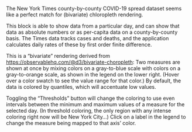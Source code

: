 The New York Times county-by-county COVID-19 spread dataset seems like a perfect match for (bivariate) chloropleth rendering. 

This block is able to show data from a particular day, and can show that data as absolute numbers or as per-capita data on a county-by-county basis. The Times data tracks cases and deaths, and the application calculates daily rates of these by first order finite difference.  
 
This is a “bivariate” rendering derived from https://observablehq.com/@d3/bivariate-choropleth:  Two measures are shown at once by mixing colors on a gray-to-blue scale with colors on a gray-to-orange scale, as shown in the legend on the lower right.  (Hover over a color swatch to see the value range for that color.)  By default, the data is colored by quantiles, which will accentuate low values.  
 
Toggling the “Thresholds” button will change the coloring to use even intervals between the minimum and maximum values of a measure for the selected day.  (In threshold coloring, the only region with any intense coloring right now will be New York City…)   Click on a label in the legend to change the measure being mapped to that axis’ color.
 
